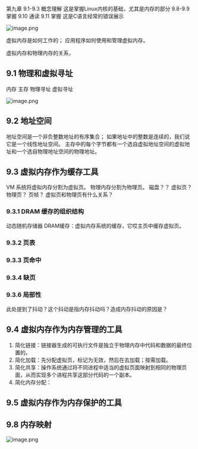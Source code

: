 第九章 9.1-9.3 概念理解 这是掌握Linux内核的基础，尤其是内存的部分 9.8-9.9掌握 9.10 通读 9.11 掌握 这是C语言经常的错误展示

![image.png](https://upload-images.jianshu.io/upload_images/3553390-379a46f28b51cb1b.png?imageMogr2/auto-orient/strip%7CimageView2/2/w/1240)


虚拟内存是如何工作的；
应用程序如何使用和管理虚拟内存。

虚拟内存和物理内存的关系，

## 9.1 物理和虚拟寻址
内存   主存
物理寻址
虚拟寻址

![image.png](https://upload-images.jianshu.io/upload_images/3553390-5ac0b2f2018118ba.png?imageMogr2/auto-orient/strip%7CimageView2/2/w/1240)

## 9.2 地址空间
地址空间是一个非负整数地址的有序集合；
如果地址中的整数是连续的，我们说它是一个线性地址空间。
主存中的每个字节都有一个选自虚拟地址空间的虚拟地址和一个选自物理地址空间的物理地址。

##  9.3 虚拟内存作为缓存工具
VM 系统将虚拟内存分割为虚拟页。
物理内存分割为物理页。
磁盘？？
虚拟页？
物理页？
页帧？
虚拟页和物理页有什么关系？
### 9.3.1 DRAM 缓存的组织结构
动态随机存储器
DRAM缓存：虚拟内存系统的缓存，它哎主页中缓存虚拟页。

### 9.3.2 页表
### 9.3.3 页命中
### 9.3.4 缺页

### 9.3.6 局部性
此处提到了抖动？这个抖动是指内存抖动吗？造成内存抖动的原因是？

## 9.4 虚拟内存作为内存管理的工具
 
1. 简化链接：链接器生成的可执行文件是独立于物理内存中代码和数据的最终位置的。
2. 简化加载：先分配虚拟页，标记为无效，然后在去加载；按需加载。
3. 简化共享：操作系统通过将不同进程中适当的虚拟页面映射到相同的物理页面，从而实现多个进程共享这部分代码的一个副本。
4. 简化内存分配： 

## 9.5 虚拟内存作为内存保护的工具

## 9.8 内存映射

![image.png](https://upload-images.jianshu.io/upload_images/3553390-6d3cd1246343cd94.png?imageMogr2/auto-orient/strip%7CimageView2/2/w/1240)
